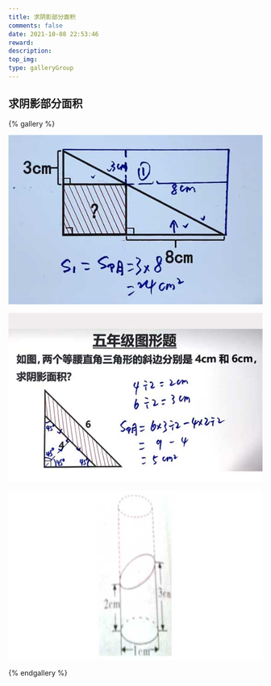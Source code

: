 ```yaml
---
title: 求阴影部分面积
comments: false
date: 2021-10-08 22:53:46
reward:
description:
top_img:
type: galleryGroup
---
```

<style>
.page-title {
    display: none;
  }
</style>
## 求阴影部分面积

{% gallery %}

![求阴影部分面积 #1](../../img/%E6%B1%82%E9%98%B4%E5%BD%B1%E9%83%A8%E5%88%86%E9%9D%A2%E7%A7%AF-1/1.jpg)

![求阴影部分面积 #2](../../img/%E6%B1%82%E9%98%B4%E5%BD%B1%E9%83%A8%E5%88%86%E9%9D%A2%E7%A7%AF-2/1.jpg)

![圆柱斜切一刀求体积](../../img/%E5%9C%86%E6%9F%B1%E6%96%9C%E5%88%87%E4%B8%80%E5%88%80%E6%B1%82%E4%BD%93%E7%A7%AF/1.jpg)

{% endgallery %}

